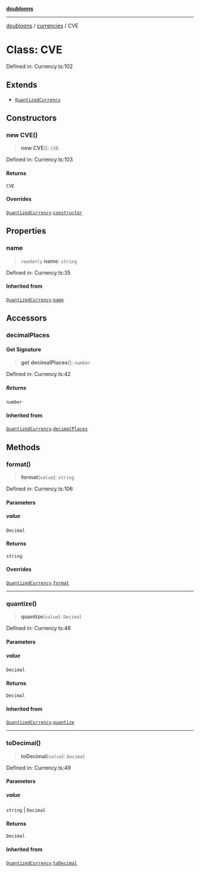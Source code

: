 [**doubloons**](../../../../README.md)

***

[doubloons](../../../../globals.md) / [currencies](../README.md) / CVE

# Class: CVE

Defined in: Currency.ts:102

## Extends

- [`QuantizedCurrency`](QuantizedCurrency.md)

## Constructors

### new CVE()

> **new CVE**(): `CVE`

Defined in: Currency.ts:103

#### Returns

`CVE`

#### Overrides

[`QuantizedCurrency`](QuantizedCurrency.md).[`constructor`](QuantizedCurrency.md#constructor)

## Properties

### name

> `readonly` **name**: `string`

Defined in: Currency.ts:35

#### Inherited from

[`QuantizedCurrency`](QuantizedCurrency.md).[`name`](QuantizedCurrency.md#name)

## Accessors

### decimalPlaces

#### Get Signature

> **get** **decimalPlaces**(): `number`

Defined in: Currency.ts:42

##### Returns

`number`

#### Inherited from

[`QuantizedCurrency`](QuantizedCurrency.md).[`decimalPlaces`](QuantizedCurrency.md#decimalplaces)

## Methods

### format()

> **format**(`value`): `string`

Defined in: Currency.ts:106

#### Parameters

##### value

`Decimal`

#### Returns

`string`

#### Overrides

[`QuantizedCurrency`](QuantizedCurrency.md).[`format`](QuantizedCurrency.md#format)

***

### quantize()

> **quantize**(`value`): `Decimal`

Defined in: Currency.ts:46

#### Parameters

##### value

`Decimal`

#### Returns

`Decimal`

#### Inherited from

[`QuantizedCurrency`](QuantizedCurrency.md).[`quantize`](QuantizedCurrency.md#quantize)

***

### toDecimal()

> **toDecimal**(`value`): `Decimal`

Defined in: Currency.ts:49

#### Parameters

##### value

`string` | `Decimal`

#### Returns

`Decimal`

#### Inherited from

[`QuantizedCurrency`](QuantizedCurrency.md).[`toDecimal`](QuantizedCurrency.md#todecimal)
